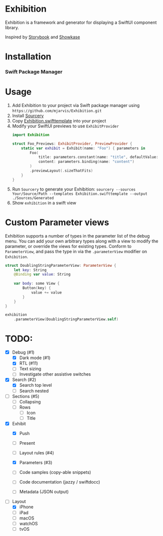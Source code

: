 # Exhibition

Exhibition is a framework and generator for displaying a SwiftUI component library.

Inspired by [Storybook](https://storybook.js.org/) and [Showkase](https://github.com/airbnb/Showkase)

# Installation

### Swift Package Manager

# Usage

1. Add Exhibition to your project via Swift package manager using `https://github.com/mjarvis/Exhibition.git`
2. Install [Sourcery](https://github.com/krzysztofzablocki/Sourcery)
3. Copy [Exhibition.swifttemplate](./Exhibition.swifttemplate) into your project
4. Modify your SwiftUI previews to use `ExhibitProvider`
    ```swift
    import Exhibition
    
    struct Foo_Previews: ExhibitProvider, PreviewProvider {
        static var exhibit = Exhibit(name: "Foo") { parameters in
            Foo(
                title: parameters.constant(name: "title", defaultValue: "Title"),
                content: parameters.binding(name: "content")
            )
            .previewLayout(.sizeThatFits)
        }
    }
    ```
5. Run `Sourcery` to generate your Exhibition: `sourcery --sources Your/Source/Path --templates Exhibition.swifttemplate --output ./Sources/Generated`
6. Show `exhibition` in a swift view 

# Custom Parameter views

Exhibition supports a number of types in the parameter list of the debug menu. 
You can add your own arbitrary types along with a view to modify the parameter, or override the views for existing types.
Conform to `ParameterView`, and pass the type in via the `.parameterView` modifier on `Exhibition`.

```swift
struct DoublingStringParameterView: ParameterView {
    let key: String
    @Binding var value: String
    
    var body: some View {
        Button(key) {
            value += value
        }
    }
}

exhibition
    .parameterView(DoublingStringParameterView.self)
```

# TODO:

- [x] Debug (#1)
    - [x] Dark mode (#1)
    - [x] RTL (#11)
    - [ ] Text sizing
    - [ ] Investigate other assistive switches

- [x] Search (#2)
    - [x] Search top level
    - [ ] Search nested

- [ ] Sections (#5)
    - [ ] Collapsing
    - [ ] Rows
        - [ ] Icon
        - [ ] Title

- [x] Exhibit
    - [x] Push
    - [ ] Present
    - [ ] Layout rules (#4)
    - [x] Parameters (#3)
    
    - [ ] Code samples (copy-able snippets)
    - [ ] Code documentation (jazzy / swiftdocc)
    - [ ] Metadata (JSON output)

- [ ] Layout
    - [x] iPhone
    - [ ] iPad
    - [ ] macOS
    - [ ] watchOS
    - [ ] tvOS
